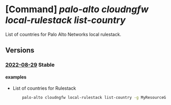 # [Command] _palo-alto cloudngfw local-rulestack list-country_

List of countries for Palo Alto Networks local rulestack.

## Versions

### [2022-08-29](/Resources/mgmt-plane/L3N1YnNjcmlwdGlvbnMve30vcmVzb3VyY2Vncm91cHMve30vcHJvdmlkZXJzL3BhbG9hbHRvbmV0d29ya3MuY2xvdWRuZ2Z3L2xvY2FscnVsZXN0YWNrcy97fS9saXN0Y291bnRyaWVz/2022-08-29.xml) **Stable**

<!-- mgmt-plane /subscriptions/{}/resourcegroups/{}/providers/paloaltonetworks.cloudngfw/localrulestacks/{}/listcountries 2022-08-29 -->

#### examples

- List of countries for Rulestack
    ```bash
        palo-alto cloudngfw local-rulestack list-country -g MyResourceGroup -n MyLocalRulestacks
    ```
